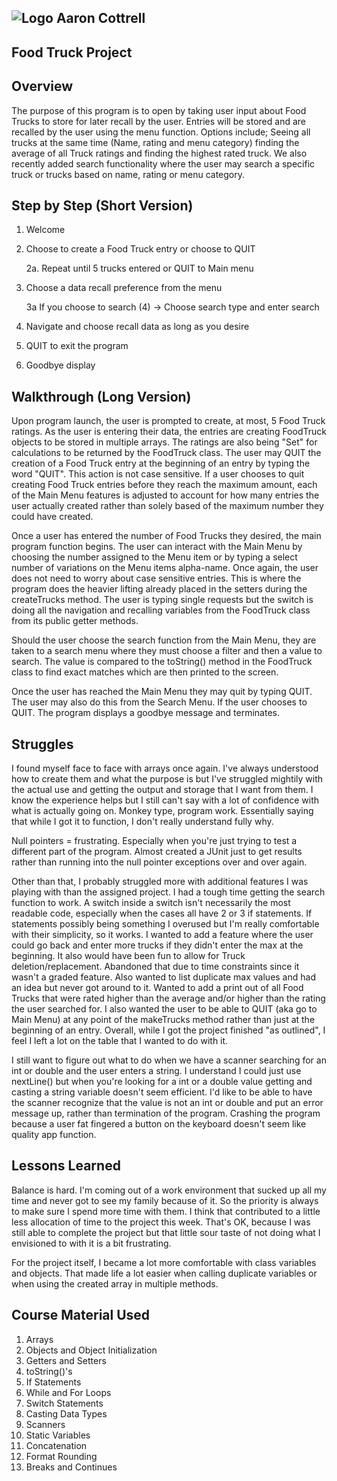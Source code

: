 ## ![Logo](http://skilldistillery.com/downloads/sd_logo.jpg) Aaron Cottrell
## Food Truck Project

## Overview
The purpose of this program is to open by taking user input about Food Trucks to store for later recall by the user. Entries will be stored and are recalled by the user using the menu function. Options include; Seeing all trucks at the same time (Name, rating and menu category) finding the average of all Truck ratings and finding the highest rated truck. We also recently added search functionality where the user may search a specific truck or trucks based on name, rating or menu category.

## Step by Step (Short Version)
1. Welcome
2. Choose to create a Food Truck entry or choose to QUIT

    2a. Repeat until 5 trucks entered or QUIT to Main menu

3. Choose a data recall preference from the menu

    3a If you choose to search (4) -> Choose search type and enter search

4. Navigate and choose recall data as long as you desire
5. QUIT to exit the program
6. Goodbye display

## Walkthrough (Long Version)

Upon program launch, the user is prompted to create, at most, 5 Food Truck ratings. As the user is entering their data, the entries are creating FoodTruck objects to be stored in multiple arrays. The ratings are also being "Set" for calculations to be returned by the FoodTruck class. The user may QUIT the creation of a Food Truck entry at the beginning of an entry by typing the word "QUIT". This action is not case sensitive. If a user chooses to quit creating Food Truck entries before they reach the maximum amount, each of the Main Menu features is adjusted to account for how many entries the user actually created rather than solely based of the maximum number they could have created.

Once a user has entered the number of Food Trucks they desired, the main program function begins. The user can interact with the Main Menu by choosing the number assigned to the Menu item or by typing a select number of variations on the Menu items alpha-name. Once again, the user does not need to worry about case sensitive entries. This is where the program does the heavier lifting already placed in the setters during the createTrucks method. The user is typing single requests but the switch is doing all the navigation and recalling variables from the FoodTruck class from its public getter methods.

Should the user choose the search function from the Main Menu, they are taken to a search menu where they must choose a filter and then a value to search. The value is compared to the toString() method in the FoodTruck class to find exact matches which are then printed to the screen.

Once the user has reached the Main Menu they may quit by typing QUIT. The user may also do this from the Search Menu. If the user chooses to QUIT. The program displays a goodbye message and terminates.  

## Struggles
I found myself face to face with arrays once again. I've always understood how to create them and what the purpose is but I've struggled mightily with the actual use and getting the output and storage that I want from them. I know the experience helps but I still can't say with a lot of confidence with what is actually going on. Monkey type, program work. Essentially saying that while I got it to function, I don't really understand fully why.

Null pointers = frustrating. Especially when you're just trying to test a different part of the program. Almost created a JUnit just to get results rather than running into the null pointer exceptions over and over again.

Other than that, I probably struggled more with additional features I was playing with than the assigned project. I had a tough time getting the search function to work. A switch inside a switch isn't necessarily the most readable code, especially when the cases all have 2 or 3 if statements. If statements possibly being something I overused but I'm really comfortable with their simplicity, so it works. I wanted to add a feature where the user could go back and enter more trucks if they didn't enter the max at the beginning.  It also would have been fun to allow for Truck deletion/replacement. Abandoned that due to time constraints since it wasn't a graded feature. Also wanted to list duplicate max values and had an idea but never got around to it. Wanted to add a print out of all Food Trucks that were rated higher than the average and/or higher than the rating the user searched for. I also wanted the user to be able to QUIT (aka go to Main Menu) at any point of the makeTrucks method rather than just at the beginning of an entry. Overall, while I got the project finished "as outlined", I feel I left a lot on the table that I wanted to do with it.

I still want to figure out what to do when we have a scanner searching for an int or double and the user enters a string. I understand I could just use nextLine() but when you're looking for a int or a double value getting and casting a string variable doesn't seem efficient. I'd like to be able to have the scanner recognize that the value is not an int or double and put an error message up, rather than termination of the program. Crashing the program because a user fat fingered a button on the keyboard doesn't seem like quality app function.

## Lessons Learned

Balance is hard. I'm coming out of a work environment that sucked up all my time and never got to see my family because of it. So the priority is always to make sure I spend more time with them. I think that contributed to a little less allocation of time to the project this week. That's OK, because I was still able to complete the project but that little sour taste of not doing what I envisioned to with it is a bit frustrating.

For the project itself, I became a lot more comfortable with class variables and objects. That made life a lot easier when calling duplicate variables or when using the created array in multiple methods.

## Course Material Used
1. Arrays
2. Objects and Object Initialization
3. Getters and Setters
4. toString()'s
5. If Statements
6. While and For Loops
7. Switch Statements
8. Casting Data Types
9. Scanners
10. Static Variables
11. Concatenation
12. Format Rounding
13. Breaks and Continues
